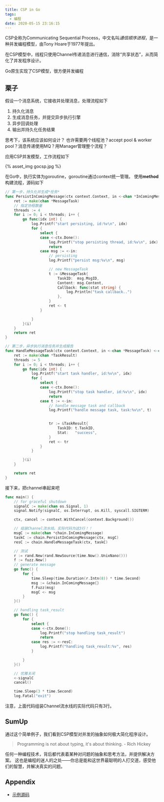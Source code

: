 ```yaml
---
title: CSP in Go
tags:
  - 编程
date: 2020-05-15 23:16:15
---
```



CSP全称为Communicating Sequential Process，中文名叫*通信顺序进程*，是一种并发编程模型，由Tony Hoare于1977年提出。

在CSP模型中，线程只使用Channel传递消息进行通信，消除“共享状态”，从而简化了并发程序设计。

Go原生实现了CSP模型，很方便并发编程

<!-- more -->

## 栗子
假设一个消息系统，它接收并处理消息，处理流程如下
1. 持久化消息
2. 生成消息任务，并提交异步执行引擎
3. 异步回调处理
4. 输出并持久化任务结果

思考下，该系统应该如何设计？
也许需要两个线程池？accept pool & worker pool？消息传递使用MQ？用Manager管理整个流程？

应用CSP并发模型，工作流程如下

{% asset_img gocsp.jpg %}


在Go中，执行实体为goroutine，goroutine通过context统一管理。
使用**method**构建流程，源码如下

```go 
// 第一步，持久化并生成*任务*
func PersistInComingMessage(ctx context.Context, in <-chan *InComingMessage) <-chan *MessageTask {
    ret := make(chan *MessageTask)
    // 指定协程数量
    threads := 4
    for i := 0; i < threads; i++ {
        go func(idx int) {
            log.Printf("start persisting, id:%v\n", idx)
            for {
                select {
                case <-ctx.Done():
                    log.Printf("stop persisting thread, id:%v\n", idx)
                    return
                case msg := <-in:
                    // persisting
                    log.Printf("persist msg:%v\n", msg)

                    // new MessageTask
                    t := &MessageTask{
                        TaskID:  msg.MsgID,
                        Content: msg.Content,
                        Callback: func(stat string) {
                            log.Println("task callback..")
                        },
                    }
                    ret <- t
                }

            }
        }(i)
    }
    return ret
}

// 第二步，异步执行消息任务并生成报告
func HandleMessageTask(ctx context.Context, in <-chan *MessageTask) <-chan *TaskResult {
    ret := make(chan *TaskResult)
    threads := 5
    for i := 0; i < threads; i++ {
        go func(idx int) {
            log.Printf("start task handler, id:%v\n", idx)
            for {
                select {
                case <-ctx.Done():
                    log.Printf("stop task handler, id:%v\n", idx)
                    return
                case t := <-in:
                    // handle message task and callback
                    log.Printf("handle message task, task:%v\n", t)
                

                    tr := &TaskResult{
                        TaskID: t.TaskID,
                        Stat:   "success",
                    }
                    ret <- tr
                }
            }

        }(i)
    }

    return ret
}
```

接下来，把channel串起来吧

```go
func main() {
    // for graceful shutdown
    signalC := make(chan os.Signal, 1)
    signal.Notify(signalC, os.Interrupt, os.Kill, syscall.SIGTERM)

    ctx, cancel := context.WithCancel(context.Background())

    // 组装Channel流水线。实际代码为这3行！！
    msgC := make(chan *chain.InComingMessage)
    taskC := chain.PersistInComingMessage(ctx, msgC)
    resC := chain.HandleMessageTask(ctx, taskC)

    // 测试
    r := rand.New(rand.NewSource(time.Now().UnixNano()))
    f := fuzz.New()
    // generate message
    go func() {
        for {
            time.Sleep(time.Duration(r.Intn(8)) * time.Second)
            msg := &chain.InComingMessage{}
            f.Fuzz(msg)
            msgC <- msg
        }
    }()

    // handling task_result
    go func() {
        for {
            select {
            case <-ctx.Done():
                log.Printf("stop handling task_result")
                return
            case res := <-resC:
                log.Printf("handling task_result:%v", res)
            }

        }
    }()

    // 优雅关闭
    <-signalC
    cancel()

    time.Sleep(3 * time.Second)
    log.Fatal("exit")

```

注意，上面代码组装Channel流水线的实际代码只有3行。

## SumUp
通过这个简单例子，我们看到CSP模型对并发的抽象如何极大简化程序设计。

> Programming is not about typing, it's about thinking. - Rich Hickey

任何一种编程技术，背后都代表着某种对问题的抽象和思考方法，并提供解决方案。
这也是编程的迷人的之处——你总是能和这世界最聪明的人打交道，感受他们的智慧，并解决真实的问题。

## Appendix

- [示例源码](https://github.com/a2dict/goplayground/blob/master/gocsp/main.go)